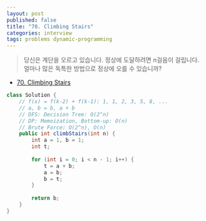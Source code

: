 ```yaml
---
layout: post
published: false
title: "70. Climbing Stairs"
categories: interview
tags: problems dynamic-programming
---
```


> 당신은 계단을 오르고 있습니다. 정상에 도달하려면 n걸음이 걸립니다.  
> 얼마나 많은 독특한 방법으로 정상에 오를 수 있습니까?

- [70. Climbing Stairs](https://leetcode.com/problems/climbing-stairs/)

```java
class Solution {
    // f(x) = f(k-2) + f(k-1): 1, 1, 2, 3, 5, 8, ...
    // a, b = b, a + b
    // DFS: Decision Tree: O(2^n)
    // DP: Memoization, Bottom-up: O(n)
    // Brute Force: O(2^n), O(n)
    public int climbStairs(int n) {
        int a = 1, b = 1;
        int t;
        
        for (int i = 0; i < n - 1; i++) {
            t = a + b;
            a = b;
            b = t;
        }
        
        return b;
    }
}
```